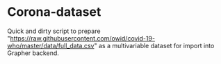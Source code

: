 # Corona-dataset

Quick and dirty script to prepare "https://raw.githubusercontent.com/owid/covid-19-who/master/data/full_data.csv" as a multivariable dataset for import into Grapher backend.
